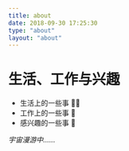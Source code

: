 ```yaml
---
title: about
date: 2018-09-30 17:25:30
type: "about"
layout: "about"
---
```

# 生活、工作与兴趣  
- 生活上的一些事 🏊‍♀️  
- 工作上的一些事 🐯 
- 感兴趣的一些事 🌠

*宇宙漫游中......*
